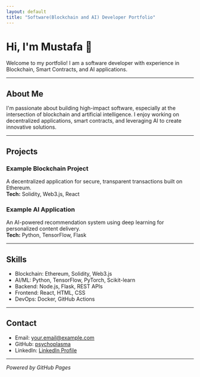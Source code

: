 ```yaml
---
layout: default
title: "Software(Blockchain and AI) Developer Portfolio"
---
```


# Hi, I'm Mustafa 👋

Welcome to my portfolio! I am a software developer with experience in Blockchain, Smart Contracts, and AI applications.

---

## About Me

I'm passionate about building high-impact software, especially at the intersection of blockchain and artificial intelligence. I enjoy working on decentralized applications, smart contracts, and leveraging AI to create innovative solutions.

---

## Projects

### Example Blockchain Project

A decentralized application for secure, transparent transactions built on Ethereum.  
**Tech:** Solidity, Web3.js, React

### Example AI Application

An AI-powered recommendation system using deep learning for personalized content delivery.  
**Tech:** Python, TensorFlow, Flask

---

## Skills

- Blockchain: Ethereum, Solidity, Web3.js
- AI/ML: Python, TensorFlow, PyTorch, Scikit-learn
- Backend: Node.js, Flask, REST APIs
- Frontend: React, HTML, CSS
- DevOps: Docker, GitHub Actions

---

## Contact

- Email: your.email@example.com
- GitHub: [psychoplasma](https://github.com/psychoplasma)
- LinkedIn: [LinkedIn Profile](https://linkedin.com/in/my-profile)

---

*Powered by GitHub Pages*
